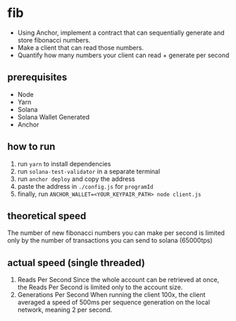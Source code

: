 # fib
- Using Anchor, implement a contract that can sequentially generate and store fibonacci numbers.
- Make a client that can read those numbers.
- Quantify how many numbers your client can read + generate per second

## prerequisites
- Node
- Yarn
- Solana 
- Solana Wallet Generated
- Anchor

## how to run
1. run `yarn` to install dependencies
2. run `solana-test-validator` in a separate terminal
3. run `anchor deploy` and copy the address
4. paste the address in `./config.js` for `programId`
5. finally, run `ANCHOR_WALLET=<YOUR_KEYPAIR_PATH> node client.js`

## theoretical speed
The number of new fibonacci numbers you can make per second is limited only by the number of transactions you can send to solana (65000tps)

## actual speed (single threaded)
1. Reads Per Second
	Since the whole account can be retrieved at once, the Reads Per Second is limited only to the account size. 
2. Generations Per Second
	When running the client 100x, the client averaged a speed of 500ms per sequence generation on the local network, meaning 2 per second.  

